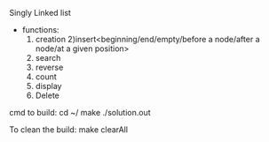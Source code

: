 Singly Linked list
  - functions: 
    1) creation
    2)insert<beginning/end/empty/before a node/after a node/at a given position>
    3) search
    4) reverse
    5) count
    6) display
    7) Delete

cmd to build:
  cd ~/<cloned dir>
  make
  ./solution.out

To clean the build:
  make clearAll
